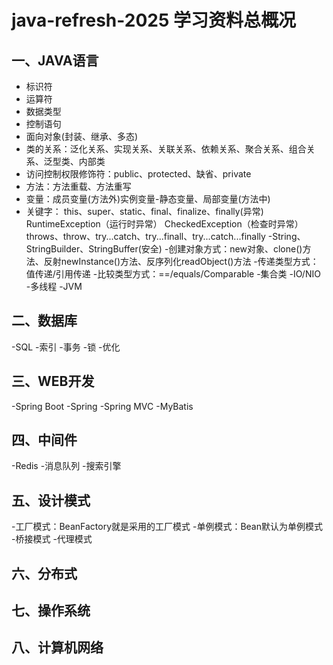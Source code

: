 # java-refresh-2025 学习资料总概况
## 一、JAVA语言
- 标识符
- 运算符
- 数据类型
- 控制语句
- 面向对象(封装、继承、多态)
- 类的关系：泛化关系、实现关系、关联关系、依赖关系、聚合关系、组合关系、泛型类、内部类
- 访问控制权限修饰符：public、protected、缺省、private
- 方法：方法重载、方法重写
- 变量：成员变量(方法外)实例变量-静态变量、局部变量(方法中)
- 关键字：
	this、super、static、final、finalize、finally(异常)
	RuntimeException（运行时异常）
	CheckedException（检查时异常）
	throws、throw、try...catch、try...finall、try...catch...finally
-String、StringBuilder、StringBuffer(安全)
-创建对象方式：new对象、clone()方法、反射newInstance()方法、反序列化readObject()方法
-传递类型方式：值传递/引用传递
-比较类型方式：==/equals/Comparable
-集合类
-IO/NIO
-多线程
-JVM
## 二、数据库
-SQL
-索引
-事务
-锁
-优化
## 三、WEB开发
-Spring Boot
-Spring
-Spring MVC
-MyBatis
## 四、中间件
-Redis
-消息队列
-搜索引擎
## 五、设计模式
-工厂模式：BeanFactory就是采用的工厂模式
-单例模式：Bean默认为单例模式
-桥接模式
-代理模式
## 六、分布式
## 七、操作系统
## 八、计算机网络

